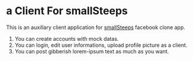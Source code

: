 # a Client For smallSteeps

This is an auxillary client application for [smallSteeps](https://github.com/fukaraca/smallSteeps) facebook clone app.

1. You can create accounts with mock datas.
2. You can login, edit user informations, upload profile picture as a client.
3. You can post gibberish lorem-ipsum text as much as you want.

